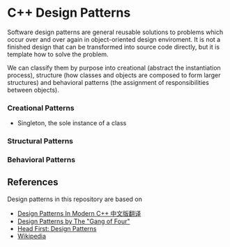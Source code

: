 # C++ Design Patterns

Software design patterns are general reusable solutions to problems which occur over and over again in object-oriented design enviroment. It is not a finished design that can be transformed into source code directly, but it is template how to solve the problem.

We can classify them by purpose into creational (abstract the instantiation process), structure (how classes and objects are composed to form larger structures) and behavioral patterns (the assignment of responsibilities between objects).

### Creational Patterns
- Singleton, the sole instance of a class 

### Structural Patterns

### Behavioral Patterns

## References
Design patterns in this repository are based on
* [Design Patterns In Modern C++ 中文版翻译](https://github.com/liuzengh/design-pattern/tree/main)
* [Design Patterns by The "Gang of Four"](https://en.wikipedia.org/wiki/Design_Patterns)
* [Head First: Design Patterns](http://www.headfirstlabs.com/books/hfdp/)
* [Wikipedia](https://en.wikipedia.org/wiki/Software_design_pattern)